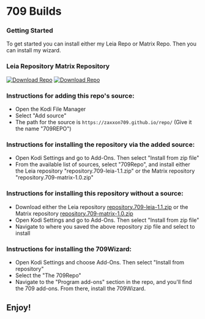 # 709 Builds


### Getting Started

To get started you can install either my Leia Repo or Matrix Repo. Then you can install my wizard. 

###  Leia Repository   Matrix Repository

[![Download Repo](https://img.shields.io/badge/Download-Repo-blue.svg?style=for-the-badge)](https://raw.githubusercontent.com/Zaxxon709/matrix/main/repository.709-leia-1.1.zip)          [![Download Repo](https://img.shields.io/badge/Download-Repo-blue.svg?style=for-the-badge)](https://raw.githubusercontent.com/Zaxxon709/matrix/main/repository.709-matrix-1.0.zip)




### Instructions for adding this repo's source:

<ul>
    <li>Open the Kodi File Manager</li>
    <li>Select "Add source"</li>
    <li>The path for the source is <code>https://zaxxon709.github.io/repo/</code> (Give it the name "709REPO")</li>
</ul>  



### Instructions for installing the repository via the added source:

<ul>
    <li>Open Kodi Settings and go to Add-Ons. Then select "Install from zip file"</li>
    <li>From the available list of sources, select "709Repo", and install either the Leia repository "repository.709-leia-1.1.zip" or the Matrix repository "repository.709-matrix-1.0.zip"</li>
</ul>



### Instructions for installing this repository without a source:

<ul>
    <li>Download either the Leia repository <a href="repository.709-leia-1.1.zip?file=path/<?=$row['repository.709-leia-1.1.zip']?>">repository.709-leia-1.1.zip</a> or the Matrix repository <a href="repository.709-matrix-1.0.zip?file=path/<?=$row['repository.709-matrix-1.0.zip']?>">repository.709-matrix-1.0.zip</a></li>
    <li>Open Kodi Settings and go to Add-Ons. Then select "Install from zip file"</li>
    <li>Navigate to where you saved the above repository zip file and select to install</li>
</ul>



### Instructions for installing the 709Wizard:

<ul>
    <li>Open Kodi Settings and choose Add-Ons. Then select "Install from repository"</li>
    <li>Select the "The 709Repo"</li>
    <li>Navigate to the "Program add-ons" section in the repo, and you'll find the 709 add-ons. From there, install the 709Wizard.</li>
</ul>



## Enjoy!
